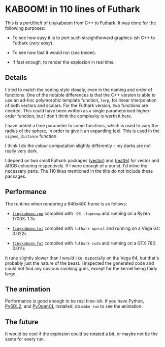# KABOOM! in 110 lines of Futhark

This is a port/theft of
[tinykaboom](https://github.com/ssloy/tinykaboom) from C++ to
[Futhark](https://futhark-lang.org).  It was done for the following
purposes:

  * To see how easy it is to port such straightforward graphics-ish
    C++ to Futhark (*very easy*).

  * To see how fast it would run (*see below*).

  * If fast enough, to render the explosion in real time.

## Details

I tried to match the coding style closely, even in the naming and
order of functions.  One of the notable differences is that the C++
version is able to use an ad-hoc polymorphic template function,
`lerp`, for linear interpolation of both vectors and scalars.  For the
Futhark version, two functions are needed.  This could have been
written as a single parameterised higher-order function, but I don't
think the complexity is worth it here.

I have added a time parameter to some functions, which is used to vary
the radius of the sphere, in order to give it an expanding feel.  This
is used in the `signed_distance` function.

I think I do the colour computation slightly differently - my darks
are not really very dark.

I depend on two small Futhark packages
([vector](https://github.com/athas/vector)) and
([matte](https://github.com/athas/matte)) for vector and ARGB
colouring respectively.  If I were enough of a purist, I'd inline the
necessary parts.  The 110 lines mentioned in the title do not include
these packages.

## Performance

The runtime when rendering a 640x480 frame is as follows:

  * [`tinykaboom.cpp`](https://github.com/ssloy/tinykaboom/blob/master/tinykaboom.cpp)
compiled with `-O3 -fopenmp` and running on a Ryzen 1700X: 1.3s

  * [`tinykaboom.fut`](https://github.com/athas/tinykaboom/blob/master/tinykaboom.fut) compiled with `futhark opencl` and running on a Vega 64: 0.022s

  * [`tinykaboom.fut`](https://github.com/athas/tinykaboom/blob/master/tinykaboom.fut) compiled with `futhark cuda` and running on a GTX 780: 0.011s

It runs slightly slower than I would like, especially on the Vega 64,
but that's probably just the nature of the beast.  I inspected the
generated code and could not find any obvious smoking guns, except for
the kernel being fairly large.

## The animation

Performance is good enough to be real time-ish.  If you have Python,
[PySDL2](https://pypi.org/project/PySDL2/), and
[PyOpenCL](https://documen.tician.de/pyopencl/) installed, do `make
run` to see the animation.

## The future

It would be cool if the explosion could be rotated a bit, or maybe not
be the same for every run.
